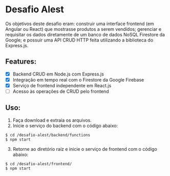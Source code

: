 # Desafio Alest
Os objetivos deste desafio eram: construir uma interface frontend (em Angular ou React) que mostrasse produtos a serem vendidos; gerenciar e requisitar os dados diretamente de um banco de dados NoSQL Firestore da Google; e possuir uma API CRUD HTTP feita utilizando a biblioteca do Express.js.

## Features:
- [x] Backend CRUD em Node.js com Express.js
- [x] Integração em tempo real com o Firestore da Google Firebase
- [x] Serviço de frontend independente em React.js
- [ ] Acesso às operaçôes de CRUD pelo frontend

## Uso:
1. Faça download e extraia os arquivos.
2. Inicie o serviço do backend com o código abaixo:
```
$ cd /desafio-alest/backend/functions 
$ npm start
```
3. Retorne ao diretório raíz e inicie o serviço de frontend com o código abaixo:
```
$ cd /desafio-alest/frontend/
$ npm start
```
